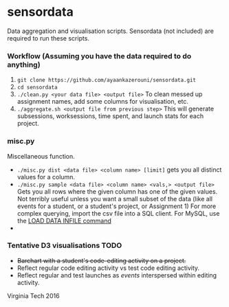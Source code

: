 # sensordata

Data aggregation and visualisation scripts. Sensordata (not included) are required to run these scripts.

### Workflow (Assuming you have the data required to do anything)
1. ```git clone https://github.com/ayaankazerouni/sensordata.git```
2. ```cd sensordata```
3. ```./clean.py <your data file> <output file>``` To clean messed up assignment names, add some columns for visualisation, etc.
4. ```./aggregate.sh <output file from previous step>``` This will generate subsessions, worksessions, time spent, and launch stats for each project.

### misc.py
Miscellaneous function.
* ```./misc.py dist <data file> <column name> [limit]``` gets you all distinct values for a column.
* ```./misc.py sample <data file> <column name> <vals,> <output file>``` Gets you all rows where the given column has one of the given values. Not terribly useful unless you want a small subset of the data (like all events for a student, or a student's project, or Assignment 1) For more complex querying, import the csv file into a SQL client. For MySQL, use the [LOAD DATA INFILE command](http://dev.mysql.com/doc/refman/5.7/en/load-data.html)
*


### Tentative D3 visualisations TODO
* ~~Barchart with a student's code-editing activity on a project.~~
* Reflect regular code editing activity vs test code editing activity.
* Reflect regular and test launches as *events* interspersed within editing activity.

Virginia Tech 2016
